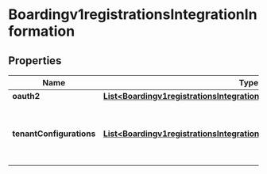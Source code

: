 
# Boardingv1registrationsIntegrationInformation

## Properties
Name | Type | Description | Notes
------------ | ------------- | ------------- | -------------
**oauth2** | [**List&lt;Boardingv1registrationsIntegrationInformationOauth2&gt;**](Boardingv1registrationsIntegrationInformationOauth2.md) |  |  [optional]
**tenantConfigurations** | [**List&lt;Boardingv1registrationsIntegrationInformationTenantConfigurations&gt;**](Boardingv1registrationsIntegrationInformationTenantConfigurations.md) | tenantConfigurations is an array of objects that includes the tenant information this merchant is associated with. |  [optional]



